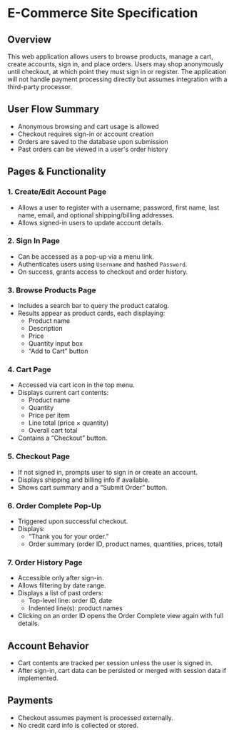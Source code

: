 # E-Commerce Site Specification

## Overview

This web application allows users to browse products, manage a cart, create accounts, sign in, and place orders. Users may shop anonymously until checkout, at which point they must sign in or register. The application will not handle payment processing directly but assumes integration with a third-party processor.

## User Flow Summary

- Anonymous browsing and cart usage is allowed
- Checkout requires sign-in or account creation
- Orders are saved to the database upon submission
- Past orders can be viewed in a user's order history

## Pages & Functionality

### 1. Create/Edit Account Page

- Allows a user to register with a username, password, first name, last name, email, and optional shipping/billing addresses.
- Allows signed-in users to update account details.

### 2. Sign In Page

- Can be accessed as a pop-up via a menu link.
- Authenticates users using `Username` and hashed `Password`.
- On success, grants access to checkout and order history.

### 3. Browse Products Page

- Includes a search bar to query the product catalog.
- Results appear as product cards, each displaying:
  - Product name
  - Description
  - Price
  - Quantity input box
  - “Add to Cart” button

### 4. Cart Page

- Accessed via cart icon in the top menu.
- Displays current cart contents:
  - Product name
  - Quantity
  - Price per item
  - Line total (price × quantity)
  - Overall cart total
- Contains a “Checkout” button.

### 5. Checkout Page

- If not signed in, prompts user to sign in or create an account.
- Displays shipping and billing info if available.
- Shows cart summary and a “Submit Order” button.

### 6. Order Complete Pop-Up

- Triggered upon successful checkout.
- Displays:
  - “Thank you for your order.”
  - Order summary (order ID, product names, quantities, prices, total)

### 7. Order History Page

- Accessible only after sign-in.
- Allows filtering by date range.
- Displays a list of past orders:
  - Top-level line: order ID, date
  - Indented line(s): product names
- Clicking on an order ID opens the Order Complete view again with full details.

## Account Behavior

- Cart contents are tracked per session unless the user is signed in.
- After sign-in, cart data can be persisted or merged with session data if implemented.

## Payments

- Checkout assumes payment is processed externally.
- No credit card info is collected or stored.
